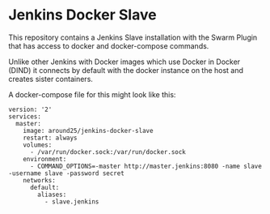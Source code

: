 Jenkins Docker Slave
====================

This repository contains a Jenkins Slave installation with the Swarm Plugin
that has access to docker and docker-compose commands.

Unlike other Jenkins with Docker images which use Docker in Docker (DIND)
it connects by default with the docker instance on the host and creates sister
containers.

A docker-compose file for this might look like this:
```
version: '2'
services:
  master:
    image: around25/jenkins-docker-slave
    restart: always
    volumes:
      - /var/run/docker.sock:/var/run/docker.sock
    environment:
      - COMMAND_OPTIONS=-master http://master.jenkins:8080 -name slave -username slave -password secret
    networks:
      default:
        aliases:
          - slave.jenkins
```

